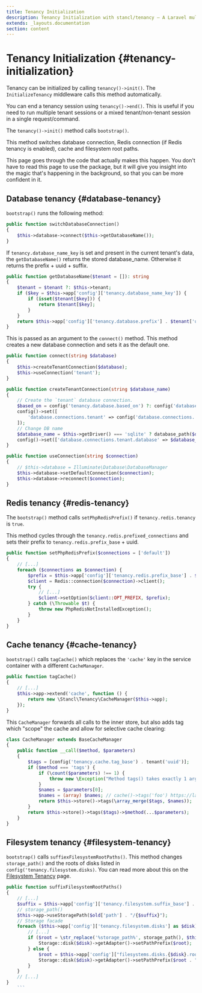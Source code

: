 ```yaml
---
title: Tenancy Initialization
description: Tenancy Initialization with stancl/tenancy — A Laravel multi-database tenancy package that respects your code..
extends: _layouts.documentation
section: content
---
```


# Tenancy Initialization {#tenancy-initialization}

Tenancy can be initialized by calling `tenancy()->init()`. The `InitializeTenancy` middleware calls this method automatically.

You can end a tenancy session using `tenancy()->end()`. This is useful if you need to run multiple tenant sessions or a mixed tenant/non-tenant session in a single request/command.

The `tenancy()->init()` method calls `bootstrap()`.

This method switches database connection, Redis connection (if Redis tenancy is enabled), cache and filesystem root paths.

This page goes through the code that actually makes this happen. You don't have to read this page to use the package, but it will give you insight into the magic that's happening in the background, so that you can be more confident in it.

## Database tenancy {#database-tenancy}

`bootstrap()` runs the following method:

```php
public function switchDatabaseConnection()
{
    $this->database->connect($this->getDatabaseName());
}
```

If `tenancy.database_name_key` is set and present in the current tenant's data, the `getDatabaseName()` returns the stored database_name. Otherwise it returns the prefix + uuid + suffix.

```php
public function getDatabaseName($tenant = []): string
{
    $tenant = $tenant ?: $this->tenant;
    if ($key = $this->app['config']['tenancy.database_name_key']) {
        if (isset($tenant[$key])) {
            return $tenant[$key];
        }
    }
    return $this->app['config']['tenancy.database.prefix'] . $tenant['uuid'] . $this->app['config']['tenancy.database.suffix'];
}
```

This is passed as an argument to the `connect()` method. This method creates a new database connection and sets it as the default one.
```php
public function connect(string $database)
{
    $this->createTenantConnection($database);
    $this->useConnection('tenant');
}

public function createTenantConnection(string $database_name)
{
    // Create the `tenant` database connection.
    $based_on = config('tenancy.database.based_on') ?: config('database.default');
    config()->set([
        'database.connections.tenant' => config('database.connections.' . $based_on),
    ]);
    // Change DB name
    $database_name = $this->getDriver() === 'sqlite' ? database_path($database_name) : $database_name;
    config()->set(['database.connections.tenant.database' => $database_name]);
}

public function useConnection(string $connection)
{
    // $this->database = Illuminate\Database\DatabaseManager
    $this->database->setDefaultConnection($connection);
    $this->database->reconnect($connection);
}
```

## Redis tenancy {#redis-tenancy}

The `bootstrap()` method calls `setPhpRedisPrefix()` if `tenancy.redis.tenancy` is `true`.

This method cycles through the `tenancy.redis.prefixed_connections` and sets their prefix to `tenancy.redis.prefix_base` + uuid.
```php
public function setPhpRedisPrefix($connections = ['default'])
{
    // [...]
    foreach ($connections as $connection) {
        $prefix = $this->app['config']['tenancy.redis.prefix_base'] . $this->tenant['uuid'];
        $client = Redis::connection($connection)->client();
        try {
            // [...]
            $client->setOption($client::OPT_PREFIX, $prefix);
        } catch (\Throwable $t) {
            throw new PhpRedisNotInstalledException();
        }
    }
}
```

## Cache tenancy {#cache-tenancy}

`bootstrap()` calls `tagCache()` which replaces the `'cache'` key in the service container with a different `CacheManager`.
```php
public function tagCache()
{
    // [...]
    $this->app->extend('cache', function () {
        return new \Stancl\Tenancy\CacheManager($this->app);
    });
}
```

This `CacheManager` forwards all calls to the inner store, but also adds tag which "scope" the cache and allow for selective cache clearing:
```php
class CacheManager extends BaseCacheManager
{
    public function __call($method, $parameters)
    {
        $tags = [config('tenancy.cache.tag_base') . tenant('uuid')];
        if ($method === 'tags') {
            if (\count($parameters) !== 1) {
                throw new \Exception("Method tags() takes exactly 1 argument. {count($parameters)} passed.");
            }
            $names = $parameters[0];
            $names = (array) $names; // cache()->tags('foo') https://laravel.com/docs/5.7/cache#removing-tagged-cache-items
            return $this->store()->tags(\array_merge($tags, $names));
        }
        return $this->store()->tags($tags)->$method(...$parameters);
    }
}
```

## Filesystem tenancy {#filesystem-tenancy}

`bootstrap()` calls `suffiexFilesystemRootPaths()`. This method changes `storage_path()` and the roots of disks listed in `config('tenancy.filesystem.disks)`. You can read more about this on the [Filesystem Tenancy](/docs/filesystem-tenancy) page.

```php
public function suffixFilesystemRootPaths()
{
    // [...]
    $suffix = $this->app['config']['tenancy.filesystem.suffix_base'] . tenant('uuid');
    // storage_path()
    $this->app->useStoragePath($old['path'] . "/{$suffix}");
    // Storage facade
    foreach ($this->app['config']['tenancy.filesystem.disks'] as $disk) {
        // [...]
        if ($root = \str_replace('%storage_path%', storage_path(), $this->app['config']["tenancy.filesystem.root_override.{$disk}"])) {
            Storage::disk($disk)->getAdapter()->setPathPrefix($root);
        } else {
            $root = $this->app['config']["filesystems.disks.{$disk}.root"];
            Storage::disk($disk)->getAdapter()->setPathPrefix($root . "/{$suffix}");
        }
    }
    // [...]
}
    ```